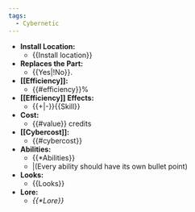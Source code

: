 ```yaml
---
tags:
  - Cybernetic
---
```

- **Install Location:**
	- {{Install location}}
- **Replaces the Part:**
	- {{Yes|!No}}.
- **[[Efficiency]]:**
	- {{#efficiency}}%
- **[[Efficiency]] Effects:**
	- {{+|-}}{{Skill}}
- **Cost:**
	- {{#value}} credits
- **[[Cybercost]]:**
	- {{#cybercost}}
- **Abilities:**
	- {{\*Abilities}}
	- |(Every ability should have its own bullet point)
- **Looks:**
	- {{Looks}}
- **Lore:**
	- *{{\*Lore}}*
